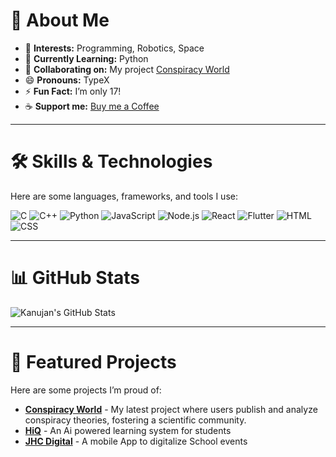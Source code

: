 # 👋 About Me

- 👀 **Interests:** Programming, Robotics, Space
- 🌱 **Currently Learning:** Python
- 💞️ **Collaborating on:** My project [Conspiracy World](https://github.com/KanujanKing777/TheConspiracyWorld)
- 😄 **Pronouns:** TypeX
- ⚡ **Fun Fact:** I’m only 17!
- ☕️ **Support me:** [Buy me a Coffee](https://buymeacoffee.com/kanujan)
---

# 🛠️ Skills & Technologies
Here are some languages, frameworks, and tools I use:

![C](https://img.shields.io/badge/language-C-blue?logo=c)
![C++](https://img.shields.io/badge/language-C%2B%2B-%2300599C.svg?logo=c%2B%2B&logoColor=white)
![Python](https://img.shields.io/badge/language-Python-%233776AB.svg?logo=python&logoColor=white)
![JavaScript](https://img.shields.io/badge/language-JavaScript-%23F7DF1E.svg?logo=javascript&logoColor=black)
![Node.js](https://img.shields.io/badge/runtime-Node.js-%23339933.svg?logo=node.js&logoColor=white)
![React](https://img.shields.io/badge/library-React-%2361DAFB.svg?logo=react&logoColor=black)
![Flutter](https://img.shields.io/badge/framework-Flutter-%2302569B.svg?logo=flutter&logoColor=white)
![HTML](https://img.shields.io/badge/markup-HTML-%23E34F26.svg?logo=html5&logoColor=white)
![CSS](https://img.shields.io/badge/styling-CSS-%231572B6.svg?logo=css3&logoColor=white)

---

# 📊 GitHub Stats
![Kanujan's GitHub Stats](https://github-readme-stats.vercel.app/api?username=KanujanKing777&show_icons=true&theme=radical)

---

# 🌟 Featured Projects
Here are some projects I’m proud of:

- **[Conspiracy World](https://github.com/KanujanKing777/TheConspiracyWorld)** - My latest project where users publish and analyze conspiracy theories, fostering a scientific community.
- **[HiQ](https://github.com/KanujanKing777/HiQ)** - An Ai powered learning system for students
- **[JHC Digital](https://github.com/KanujanKing777/JHCDigital)** - A mobile App to digitalize School events

